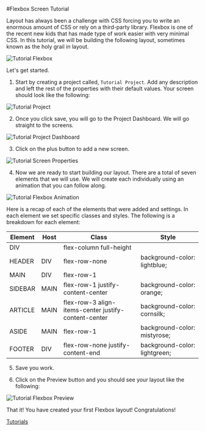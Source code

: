 #Flexbox Screen Tutorial

Layout has always been a challenge with CSS forcing you to write an enormous amount of CSS or rely on a third-party library. Flexbox is one of the recent new kids that has made type of work easier with very minimal CSS. In this tutorial, we will be building the following layout, sometimes known as the holy grail in layout.

![Tutorial Flexbox](images/tutorials/tutorial-flexbox.png)

Let's get started.

1. Start by creating a project called, `Tutorial Project`. Add any description and left the rest of the properties with their default values. Your screen should look like the following:

  ![Tutorial Project](images/tutorials/tutorial-project.png)

2. Once you click save, you will go to the Project Dashboard. We will go straight to the screens.

  ![Tutorial Project Dashboard](images/tutorials/tutorial-project-dashboard.png)

3. Click on the plus button to add a new screen.

  ![Tutorial Screen Properties](images/tutorials/tutorial-flexbox-screen-properties.png)

4. Now we are ready to start building our layout. There are a total of seven elements that we will use. We will create each individually using an animation that you can follow along.

  ![Tutorial Flexbox Animation](images/tutorials/tutorial-flexbox-screen.gif)

Here is a recap of each of the elements that were added and settings. In each element we set specific classes and styles. The following is a breakdown for each element:

Element | Host | Class | Style
--- | --- | --- |---
DIV |  | flex-column full-height | 
HEADER | DIV | flex-row-none | background-color: lightblue;
MAIN | DIV | flex-row-1 | 
SIDEBAR | MAIN | flex-row-1 justify-content-center | background-color: orange;
ARTICLE | MAIN | flex-row-3 align-items-center justify-content-center | background-color: cornsilk;
ASIDE | MAIN | flex-row-1 | background-color: mistyrose;
FOOTER | DIV | flex-row-none justify-content-end | background-color: lightgreen;

5. Save you work.

6. Click on the Preview button and you should see your layout like the following:

![Tutorial Flexbox Preview](images/tutorials/tutorial-flexbox-preview.png)

That it! You have created your first Flexbox layout! Congratulations!

[ Tutorials ](tutorials/tutorials)
